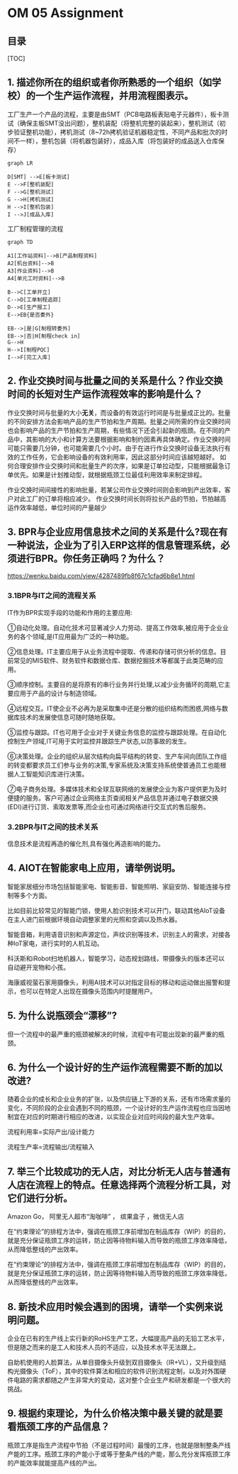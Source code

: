 # OM 05 Assignment

## 目录

[TOC]

## 1. 描述你所在的组织或者你所熟悉的一个组织（如学校）的一个生产运作流程，并用流程图表示。

工厂生产一个产品的流程，主要是由SMT（PCB电路板表贴电子元器件），板卡测试（确保主板SMT没出问题），整机装配（将整机完整的装起来），整机测试（初步验证整机功能），拷机测试（8~72h拷机验证机器稳定性，不同产品和批次的时间不一样），整机包装（将机器包装好），成品入库（将包装好的成品送入仓库保存）

```mermaid
graph LR

D[SMT] -->E[板卡测试]
E -->F[整机装配]
F -->G[整机测试]
G -->H[拷机测试]
H -->I[整机包装]
I -->J[成品入库]
```
工厂制程管理的流程
```mermaid
graph TD

A1[工作站资料]-->B[产品制程资料]
A2[机台资料]-->B
A3[作业资料]-->B
A4[单元工时资料]-->B

B-->C[工单开立]
C-->D[工单制程追踪]
D-->E[生产报工]
E-->EB{是否委外}

EB-->|是|G[制程转委外]
EB-->|否|H[制程check in]
G-->H
H-->I[制程PQC]
I-->F[完工入库]
```
## 2. 作业交换时间与批量之间的关系是什么？作业交换时间的长短对生产运作流程效率的影响是什么？

 作业交换时间与批量的大小**无关**，而设备的有效运行时间是与批量成正比的。批量的不同安排方法会影响产品的生产节拍和生产周期。批量之间所需的作业交换时间也会影响产品的生产节拍和生产周期，有些情况下还会引起新的瓶颈。在不同的产品中，其影响的大小和计算方法要根据影响和制约因素再具体确定。作业交换时间可能只需要几分钟，也可能需要几个小时。由于在进行作业交换时设备无法执行有效的工作任务，它会影响设备的有效利用率，因此这部分时间应该越短越好。
如何合理安排作业交换时间和批量生产的次序，如果是订单拉动型，只能根据最急订单优先。如果是计划推动型，就根据瓶颈工位最佳利用效率来制定排程。 

 作业交换时间间接性的影响批量，若某公司作业交换时间则会影响到产出效率，客户对此工厂的订单将相应减少。
作业交换时间长则将拉长产品的节拍，节拍越高运作效率越低，单位时间的产量越少 

## 3. BPR与企业应用信息技术之间的关系是什么?现在有一种说法，企业为了引入ERP这样的信息管理系统，必须进行BPR。你任务正确吗？为什么？

https://wenku.baidu.com/view/4287489fb8f67c1cfad6b8e1.html

### 3.1BPR与IT之间的流程关系

IT作为BPR实现手段的功能和作用的主要应用:

①自动化处理。自动化技术可显著减少人力劳动、提高工作效率,被应用于企业业务的各个领域,是IT应用最为广泛的一种功能。

②信息处理。IT主要应用于从业务流程中提取、传递和存储可供分析的信息。目前常见的MIS软件、财务软件和数据仓库、数据挖掘技术等都属于此类范畴的应用。

③顺序控制。主要目的是将原有的串行业务并行处理,以减少业务循环的周期,它主要应用于产品的设计与制造领域。

④远程交互。IT使企业不必再为是采取集中还是分散的组织结构而困惑,网络与数据库技术的发展使信息可随时随地获取。

⑤监控与跟踪。IT也可用于企业对于关键业务信息的监控与跟踪处理。在自动化控制生产领域,IT可用于实时监控并跟踪生产状态,以防事故的发生。

⑥决策处理。企业的组织从层次结构向扁平结构的转变、生产车间向团队工作组的转变都要求员工们参与业务的决策,专家系统及决策支持系统使普通员工也能根据人工智能知识库进行决策。

⑦电子商务处理。多媒体技术和全球互联网络的发展使企业为客户提供更为及时便捷的服务。客户可通过企业网络主页查阅相关产品信息并通过电子数据交换(EDI)进行订货、索取发票等,而企业也可通过网络进行交互式的售后服务。

### 3.2BPR与IT之间的技术关系  

信息技术是流程再造的催化剂,具有强化再造影响的能力。 



## 4. AIOT在智能家电上应用，请举例说明。

 智能家居细分市场包括智能家电、智能影音、智能照明、家庭安防、智能连接与控制等多个方面。 

比如目前比较常见的智能门锁，使用人脸识别技术可以开门，联动其他AIoT设备在主人进门前根据环境自动调整家里的光照和空调以及热水器。

智能音箱，利用语音识别和声源定位，声纹识别等技术，识别主人的需求，对接各种IoT家电，进行实时的人机互动。

科沃斯和iRobot扫地机器人，智能学习，动态规划路线，带摄像头的版本还可以自动避开宠物和小孩。

海康威视萤石家用摄像头，利用AI技术可以对指定目标的移动和运动做出报警和提示，也可以在特定人出现在摄像头范围内时提醒用户。

## 5. 为什么说瓶颈会“漂移”?

但一个流程中的最严重的瓶颈被解决的时候，流程中有可能出现新的最严重的瓶颈。

## 6. 为什么一个设计好的生产运作流程需要不断的加以改进?

随着企业的成长和企业业务的扩张，以及供应链上下游的关系，还有市场需求量的变化，不同阶段的企业会遇到不同的瓶颈，一个设计好的生产运作流程也应当因地制宜在对应的时期进行相应的改进，以实现企业对应时间段的最大生产效率。

流程利用率=实际产出/设计能力

流程生产率=流程输出/流程输入

## 7. 举三个比较成功的无人店，对比分析无人店与普通有人店在流程上的特点。任意选择两个流程分析工具，对它们进行分析。

Amazon Go， 阿里无人超市“淘咖啡” ， 缤果盒子 ，微信无人店

 在“约束理论”的排程方法中，强调在瓶颈工序前增加在制品库存（WIP）的目的，就是充分保证瓶颈工序的运转，防止因等待物料输入而导致的瓶颈工序效率降低，从而降低整线的产出效率。 

 在“约束理论”的排程方法中，强调在瓶颈工序前增加在制品库存（WIP）的目的，就是充分保证瓶颈工序的运转，防止因等待物料输入而导致的瓶颈工序效率降低，从而降低整线的产出效率。 

## 8. 新技术应用时候会遇到的困境，请举一个实例来说明问题。

企业在已有的生产线上实行新的RoHS生产工艺，大幅提高产品的无铅工艺水平，但是随之而来的是工人和技术人员的不适应，以及技术水平无法跟上。

自助机使用的人脸算法，从单目摄像头升级到双目摄像头（IR+VL），又升级到结构光摄像头（ToF），其中的软件算法和相应的软件识别流程定制，以及对外围硬件电路的需求都随之产生非常大的变动，这对整个企业生产和研发都是一个很大的挑战。


## 9. 根据约束理论，为什么价格决策中最关键的就是要看瓶颈工序的产品信息？

 瓶颈工序是指生产流程中节拍（不是过程时间）最慢的工序，也就是限制整条产线产能的工序。瓶颈工序的产能小于或等于整条产线的产能，那么充分发挥瓶颈工序的产能效率就能提高产线的产出。 